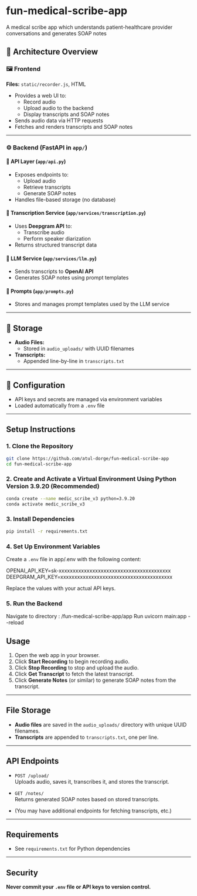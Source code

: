 # fun-medical-scribe-app
A medical scribe app which understands patient-healthcare provider conversations and generates SOAP notes

## 📐 Architecture Overview

### 🖼️ Frontend
**Files:** `static/recorder.js`, HTML  
- Provides a web UI to:
  - Record audio  
  - Upload audio to the backend  
  - Display transcripts and SOAP notes  
- Sends audio data via HTTP requests  
- Fetches and renders transcripts and SOAP notes

---

### ⚙️ Backend (FastAPI in `app/`)

#### 🔹 API Layer (`app/api.py`)
- Exposes endpoints to:
  - Upload audio  
  - Retrieve transcripts  
  - Generate SOAP notes  
- Handles file-based storage (no database)

#### 🔹 Transcription Service (`app/services/transcription.py`)
- Uses **Deepgram API** to:
  - Transcribe audio  
  - Perform speaker diarization  
- Returns structured transcript data

#### 🔹 LLM Service (`app/services/llm.py`)
- Sends transcripts to **OpenAI API**  
- Generates SOAP notes using prompt templates

#### 🔹 Prompts (`app/prompts.py`)
- Stores and manages prompt templates used by the LLM service

---

## 💾 Storage

- **Audio Files:**  
  - Stored in `audio_uploads/` with UUID filenames  
- **Transcripts:**  
  - Appended line-by-line in `transcripts.txt`

---

## 🔐 Configuration

- API keys and secrets are managed via environment variables  
- Loaded automatically from a `.env` file

---


## Setup Instructions

### 1. Clone the Repository

```bash
git clone https://github.com/atul-dorge/fun-medical-scribe-app
cd fun-medical-scribe-app
```

### 2. Create and Activate a Virtual Environment Using Python Version 3.9.20 (Recommended)

```bash
conda create --name medic_scribe_v3 python=3.9.20
conda activate medic_scribe_v3
```

### 3. Install Dependencies

```bash
pip install -r requirements.txt
```

### 4. Set Up Environment Variables

Create a `.env` file in app/.env with the following content:

OPENAI_API_KEY=sk-xxxxxxxxxxxxxxxxxxxxxxxxxxxxxxxxxxxxxxxx
DEEPGRAM_API_KEY=xxxxxxxxxxxxxxxxxxxxxxxxxxxxxxxxxxxxxxxx

Replace the values with your actual API keys.

### 5. Run the Backend

Navigate to directory : /fun-medical-scribe-app/app
Run uvicorn main:app --reload

## Usage

1. Open the web app in your browser.
2. Click **Start Recording** to begin recording audio.
3. Click **Stop Recording** to stop and upload the audio.
4. Click **Get Transcript** to fetch the latest transcript.
5. Click **Generate Notes** (or similar) to generate SOAP notes from the transcript.

---

## File Storage

- **Audio files** are saved in the `audio_uploads/` directory with unique UUID filenames.
- **Transcripts** are appended to `transcripts.txt`, one per line.

---

## API Endpoints

- `POST /upload/`  
  Uploads audio, saves it, transcribes it, and stores the transcript.

- `GET /notes/`  
  Returns generated SOAP notes based on stored transcripts.

- (You may have additional endpoints for fetching transcripts, etc.)

---

## Requirements

- See `requirements.txt` for Python dependencies

---

## Security

**Never commit your `.env` file or API keys to version control.**  

